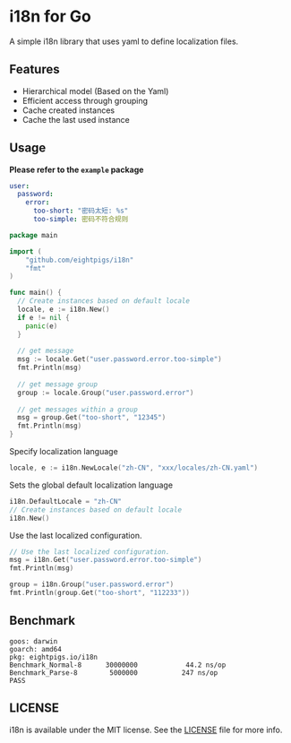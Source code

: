 # i18n for Go

A simple i18n library that uses yaml to define localization files.

## Features

- Hierarchical model (Based on the Yaml)
- Efficient access through grouping
- Cache created instances
- Cache the last used instance

## Usage

**Please refer to the `example` package**

```yaml
user:
  password:
    error:
      too-short: "密码太短: %s"
      too-simple: 密码不符合规则
```

```go
package main

import (
	"github.com/eightpigs/i18n"
	"fmt"
)

func main() {
  // Create instances based on default locale
  locale, e := i18n.New()
  if e != nil {
  	panic(e)
  }
  
  // get message
  msg := locale.Get("user.password.error.too-simple")
  fmt.Println(msg)
  
  // get message group
  group := locale.Group("user.password.error")
  
  // get messages within a group
  msg = group.Get("too-short", "12345")
  fmt.Println(msg)
}
```

Specify localization language

```go
locale, e := i18n.NewLocale("zh-CN", "xxx/locales/zh-CN.yaml")
```

Sets the global default localization language

```go
i18n.DefaultLocale = "zh-CN"
// Create instances based on default locale
i18n.New()
```

Use the last localized configuration.

```go
// Use the last localized configuration.
msg = i18n.Get("user.password.error.too-simple")
fmt.Println(msg)

group = i18n.Group("user.password.error")
fmt.Println(group.Get("too-short", "112233"))
```

## Benchmark

```
goos: darwin
goarch: amd64
pkg: eightpigs.io/i18n
Benchmark_Normal-8   	30000000	        44.2 ns/op
Benchmark_Parse-8    	 5000000	       247 ns/op
PASS
```

## LICENSE

i18n is available under the MIT license. See the [LICENSE](https://github.com/eightpigs/i18n/blob/master/LICENSE) file for more info.
